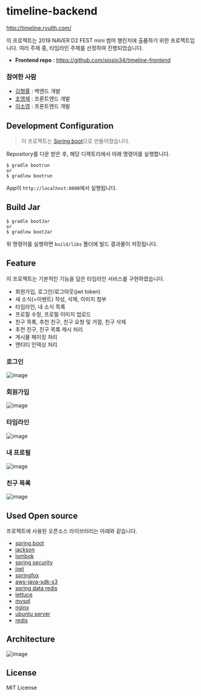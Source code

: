 # timeline-backend

http://timeline.ryulth.com/

이 프로젝트는 2019 NAVER D2 FEST mini 썸머 챌린지에 출품하기 위한 프로젝트입니다. 여러 주제 중, 타임라인 주제를 선정하여 진행되었습니다.

* **Frontend repo** : https://github.com/siosio34/timeline-frontend

### 참여한 사람
* [김형률](https://github.com/Ryulth) : 백엔드 개발
* [조영제](https://github.com/siosio34) : 프론트엔드 개발
* [이소영](https://github.com/devSoyoung) : 프론트엔드 개발

## Development Configuration

> 이 프로젝트는 [Spring boot](https://spring.io/projects/spring-boot)으로 만들어졌습니다.

Repository를 다운 받은 후, 해당 디렉토리에서 아래 명령어를 실행합니다.

```
$ gradle bootrun
or
$ gradlew bootrun
```

App이 `http://localhost:8080`에서 실행됩니다.

## Build Jar

```
$ gradle bootJar
or
$ gradlew bootJar
```

위 명령어를 실행하면 `build/libs` 폴더에 빌드 결과물이 저장됩니다.


## Feature
이 프로젝트는 기본적인 기능을 담은 타임라인 서비스를 구현하였습니다.
* 회원가입, 로그인/로그아웃(jwt token)
* 새 소식(=이벤트) 작성, 삭제, 이미지 첨부
* 타임라인, 내 소식 목록
* 프로필 수정, 프로필 이미지 업로드
* 친구 목록, 추천 친구, 친구 요청 및 거절, 친구 삭제
* 추천 친구, 친구 목록 캐시 처리
* 게시물 페이징 처리
* 엔티티 인덱싱 처리


### 로그인
![image](https://user-images.githubusercontent.com/42922453/62202242-e7c5b800-b3c3-11e9-9333-7004e03240be.png)

### 회원가입
![image](https://user-images.githubusercontent.com/42922453/62202290-ff9d3c00-b3c3-11e9-933c-14bd143fec3b.png)

### 타임라인
![image](https://user-images.githubusercontent.com/42922453/62202350-1774c000-b3c4-11e9-92fe-8425e6396c3d.png)

### 내 프로필
![image](https://user-images.githubusercontent.com/42922453/62202384-29566300-b3c4-11e9-9262-f874e4aaca3d.png)

### 친구 목록
![image](https://user-images.githubusercontent.com/42922453/62202433-3f642380-b3c4-11e9-85ee-bce6252d3cdc.png)

## Used Open source
프로젝트에 사용된 오픈소스 라이브러리는 아래와 같습니다.

* [spring boot](https://spring.io/projects/spring-boot)
* [jackson](https://github.com/FasterXML/jackson-core)
* [lombok](https://projectlombok.org/)
* [spring security](https://spring.io/projects/spring-security)
* [jjwt](https://mvnrepository.com/artifact/io.jsonwebtoken/jjwt)
* [springfox](https://springfox.github.io/springfox)
* [aws-java-sdk-s3](https://mvnrepository.com/artifact/com.amazonaws/aws-java-sdk-s3/1.11.18)
* [spring data redis](https://spring.io/projects/spring-data-redis)
* [lettuce](https://lettuce.io/)
* [mysql](https://www.mysql.com/)
* [nginx](https://nginx.org/en/)
* [ubuntu server](https://ubuntu.com/)
* [redis](https://redis.io/)

## Architecture
![image](https://user-images.githubusercontent.com/32893340/62216684-308d6900-b3e4-11e9-82aa-79e29d033aee.png)

## License
MIT License

